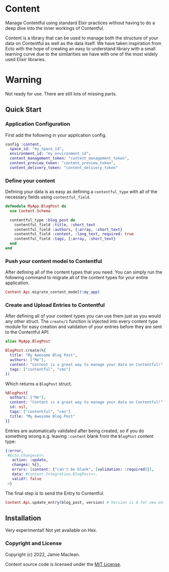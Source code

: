 # Content

Manage Contentful using standard Elxir practices without having to do a deep dive into the inner workings of Contentful.

Content is a library that can be used to manage both the structure of your data on Contentful as well as the data itself. We have taken inspiration from Ecto with the hope of creating an easy to understand library with a small learning curve due to the similarities we have with one of the most widely used Elixir libraries.

# Warning

Not ready for use. There are still lots of missing parts.

## Quick Start

### Application Configuration

First add the following in your application config.

```elixir
config :content,
  space_id: "my_space_id",
  environment_id: "my_environment_id",
  content_management_token: "content_management_token",
  content_preview_token: "content_preview_token",
  content_delivery_token: "content_delivery_token"
```

### Define your content

Defining your data is as easy as defining a `contentful_type` with all of the necessary fields using `contentful_field`.

```elixir
defmodule MyApp.BlogPost do
  use Content.Schema

  contentful_type :blog_post do
    contentful_field :title, :short_text
    contentful_field :authors, {:array, :short_text}
    contentful_field :content, :long_text, required: true
    contentful_field :tags, {:array, :short_text}
  end
end
```

### Push your content model to Contentful

After defining all of the content types that you need. You can simply run the following command to migrate all of the content types for your entire application.

  ```elixir
Content.Api.migrate_content_model(:my_app)
  ```

### Create and Upload Entries to Contentful

After defining all of your content types you can use them just as you would any other struct. The `create/1` function is injected into every content type module for easy creation and validation of your entries before they are sent to the Contentful API.

```elixir
alias MyApp.BlogPost

BlogPost.create(%{
  title: "My Awesome Blog Post",
  authors: ["Me"],
  content: "Content is a great way to manage your data on Contentful!",
  tags: ["contentful", "cms"]
})
```

Which returns a `BlogPost` struct.

```elixir
%BlogPost{
  authors: ["Me"],
  content: "Content is a great way to manage your data on Contentful!",
  id: nil,
  tags: ["contentful", "cms"]
  title: "My Awesome Blog Post"
}}
```

Entries are automatically validated after being created, so if you do something wrong e.g. leaving `:content` blank from the `BlogPost` content type:

```elixir
{:error,
 #Ecto.Changeset<
   action: :update,
   changes: %{},
   errors: [content: {"can't be blank", [validation: :required]}],
   data: #Content.Integration.BlogPost<>,
   valid?: false
 >}
```

The final step is to send the Entry to Contentful. 

```elixir
Content.Api.update_entry(blog_post, version) # Version is 0 for new entry
```

## Installation

  Very experimental! Not yet available on Hex.

### Copyright and License

  Copyright (c) 2022, Jamie Maclean.

  Content source code is licensed under the [MIT License](LICENSE.md).
